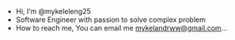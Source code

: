 - Hi, I’m @mykeleleng25
- Software Engineer with passion to solve complex problem
- How to reach me, You can email me mykelandrww@gmail.com...

<!---
mykeleleng25/mykeleleng25 is a ✨ special ✨ repository because its `README.md` (this file) appears on your GitHub profile.
You can click the Preview link to take a look at your changes.
--->

